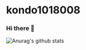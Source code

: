 # kondo1018008
### Hi there 👋

![Anurag's github stats](https://github-readme-stats.vercel.app/api?username=kondo1018008&show_icons=true&theme=dracula)


<!--
**kondo1018008/kondo1018008** is a ✨ _special_ ✨ repository because its `README.md` (this file) appears on your GitHub profile.

Here are some ideas to get you started:

- 🔭 I’m currently working on ...
- 🌱 I’m currently learning ...
- 👯 I’m looking to collaborate on ...
- 🤔 I’m looking for help with ...
- 💬 Ask me about ...
- 📫 How to reach me: ...
- 😄 Pronouns: ...
- ⚡ Fun fact: ...
-->
